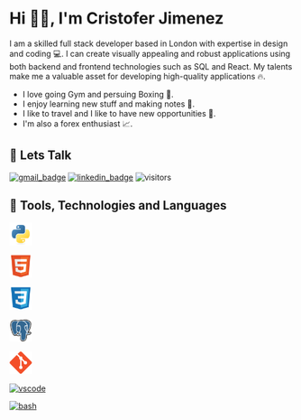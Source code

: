 
# Hi 👋🏽, I'm Cristofer Jimenez

I am a skilled full stack developer based in London with expertise in design and coding 💻. 
I can create visually appealing and robust applications using both backend and frontend technologies such as SQL and React. My talents make me a valuable asset for developing high-quality applications 🔥.



- I love going Gym and persuing Boxing 🥊.
- I enjoy learning new stuff and making notes 📄.
- I like to travel and I like to have new opportunities 🛫.
- I'm also a forex enthusiast 📈.

## 📧 Lets Talk

[![gmail_badge]](mailto:contact@cristoferjimenez.com) [![linkedin_badge]][linkedin]  ![visitors](https://visitor-badge.glitch.me/badge?page_id=mdeboute.mdeboute)

## 🔮 Tools, Technologies and Languages

<p align="left"> <a href="https://www.python.org" target="_blank"> <img src="https://raw.githubusercontent.com/devicons/devicon/master/icons/python/python-original.svg" alt="python" width="40" height="40"/> </a> 
  
  
    
  <a href="https://html.spec.whatwg.org" target="_blank"> <img src="https://raw.githubusercontent.com/devicons/devicon/master/icons/html5/html5-original.svg" alt="html5" width="40" height="40"/> </a> 
  
  
 <a href="https://www.w3.org/Style/CSS/" target="_blank"> <img src="https://raw.githubusercontent.com/devicons/devicon/master/icons/css3/css3-original.svg" alt="css3" width="40" height="40"/> </a> 
  
  <a href="https://www.postgresql.org" target="_blank"> <img src="https://raw.githubusercontent.com/devicons/devicon/master/icons/postgresql/postgresql-original.svg" alt="postgresql" width="40" height="40"/> </a>
  
  <a href="https://git-scm.com" target="_blank"> <img src="https://raw.githubusercontent.com/devicons/devicon/master/icons/git/git-original.svg" alt="git" width="40" height="40"/> </a> 
    
  
  <a href="https://code.visualstudio.com/" target="_blank"> <img src="https://upload.wikimedia.org/wikipedia/commons/thumb/9/9a/Visual_Studio_Code_1.35_icon.svg/1200px-Visual_Studio_Code_1.35_icon.svg.png" alt="vscode" width="40" height="40"/> </a> 
  
  
  
  <a href="https://www.gnu.org/software/bash/" target="_blank"> <img src="https://raw.githubusercontent.com/simple-icons/simple-icons/develop/icons/gnubash.svg" alt="bash" width="40" height="40"/> </a> 
  

</p>

<!-- profile links -->
[github_profile]: https://github.com/CertifiedJimenez "Github Profile"
[linkedin]: https://linkedin.com/in/cristofer-jimenez "Linkedin Profile"

<!-- badges -->
[gmail_badge]: https://img.shields.io/badge/-cristofer.pro%40icloud.com-black?style=flat-square&logo=Apple&logoColor=white&link=mailto:cristofer.pro@icloud.com
[linkedin_badge]: https://img.shields.io/badge/-Linkedin-blue?style=flat-square&logo=linkedin&logoColor=white&link=https://www.linkedin.com/in/cristofer-jimenez
